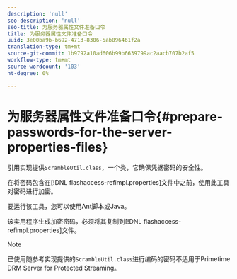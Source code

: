 ```yaml
---
description: 'null'
seo-description: 'null'
seo-title: 为服务器属性文件准备口令
title: 为服务器属性文件准备口令
uuid: 3e00ba9b-b692-4713-8306-5ab896461f2a
translation-type: tm+mt
source-git-commit: 1b9792a10ad606b99b6639799ac2aacb707b2af5
workflow-type: tm+mt
source-wordcount: '103'
ht-degree: 0%

---
```



# 为服务器属性文件准备口令{#prepare-passwords-for-the-server-properties-files}

引用实现提供`ScrambleUtil.class`，一个类，它确保凭据密码的安全性。

在将密码包含在[!DNL flashaccess-refimpl.properties]文件中之前，使用此工具对密码进行加密。

要运行该工具，您可以使用Ant脚本或Java。

该实用程序生成加密密码，必须将其复制到[!DNL flashaccess-refimpl.properties]文件。

>[!NOTE]
>
>已使用随参考实现提供的`ScrambleUtil.class`进行编码的密码不适用于Primetime DRM Server for Protected Streaming。

